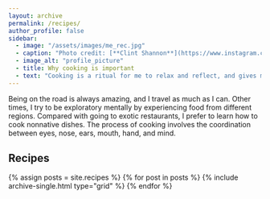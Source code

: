 ```yaml
---
layout: archive
permalink: /recipes/
author_profile: false
sidebar:
  - image: "/assets/images/me_rec.jpg"
  - caption: "Photo credit: [**Clint Shannon**](https://www.instagram.com/clint_shannon/)"
  - image_alt: "profile_picture"
  - title: Why cooking is important
  - text: "Cooking is a ritual for me to relax and reflect, and gives me a feeling of peace and fulfillment. Cooking inspires me to appreciate the cultures with which I am not familiar with." 
---
```


Being on the road is always amazing, and I travel as much as I can. Other times, I try to be exploratory mentally by experiencing food from different regions. Compared with going to exotic restaurants, I prefer to learn how to cook nonnative dishes. The process of cooking involves the coordination between eyes, nose, ears, mouth, hand, and mind.  

## Recipes

<div class="grid__wrapper">
  {% assign posts = site.recipes %}
  {% for post in posts %}
    {% include archive-single.html type="grid" %}
  {% endfor %}
</div>
